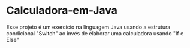 # Calculadora-em-Java
Esse projeto é um exercício na linguagem Java usando a estrutura condicional "Switch" ao invés de elaborar uma calculadora usando "If e Else"
